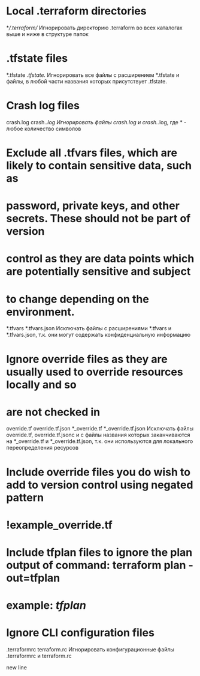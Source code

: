 # Local .terraform directories
**/.terraform/*
Игнорировать директорию .terraform во всех каталогах выше и ниже в структуре папок

# .tfstate files
*.tfstate
*.tfstate.*
Игнорировать все файлы с расширением *.tfstate и файлы, в любой части названия которых присутствует .tfstate.

# Crash log files
crash.log
crash.*.log
Игнорировать файлы crash.log и crash.*.log, где * - любое количество символов

# Exclude all .tfvars files, which are likely to contain sensitive data, such as
# password, private keys, and other secrets. These should not be part of version 
# control as they are data points which are potentially sensitive and subject 
# to change depending on the environment.
*.tfvars
*.tfvars.json
Исключать файлы с расширениями *.tfvars и *.tfvars.json, т.к. они могут содержать конфиденциальную информацию

# Ignore override files as they are usually used to override resources locally and so
# are not checked in
override.tf
override.tf.json
*_override.tf
*_override.tf.json
Исключать файлы override.tf, override.tf.jsonс и с файлы названия которых заканчиваются на *_override.tf и *_override.tf.json, т.к. они используются для локального переопределения ресурсов

# Include override files you do wish to add to version control using negated pattern
# !example_override.tf

# Include tfplan files to ignore the plan output of command: terraform plan -out=tfplan
# example: *tfplan*

# Ignore CLI configuration files
.terraformrc
terraform.rc
Игнорировать конфигурационные файлы .terraformrc и terraform.rc









new line
